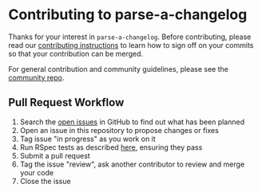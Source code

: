 # Contributing to parse-a-changelog

Thanks for your interest in `parse-a-changelog`. Before contributing, please
read our [contributing instructions](https://github.com/cyberark/community/blob/main/CONTRIBUTING.md#when-the-repo-does-not-include-the-cla)
to learn how to sign off on your commits so that your contribution can be merged.

For general contribution and community guidelines, please see the [community repo](https://github.com/cyberark/community).

## Pull Request Workflow

1. Search the [open issues][issues] in GitHub to find out what has been planned
2. Open an issue in this repository to propose changes or fixes
3. Tag issue "in progress" as you work on it
4. Run RSpec tests as described [here][tests], ensuring they pass
5. Submit a pull request
6. Tag the issue "review", ask another contributor to review and merge your code
7. Close the issue

[tests]: README.md#Testing
[issues]: https://github.com/cyberark/parse-a-changelog/issues
